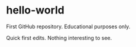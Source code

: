 # hello-world
First GitHub repository. Educational purposes only.

Quick first edits.
Nothing interesting to see.
